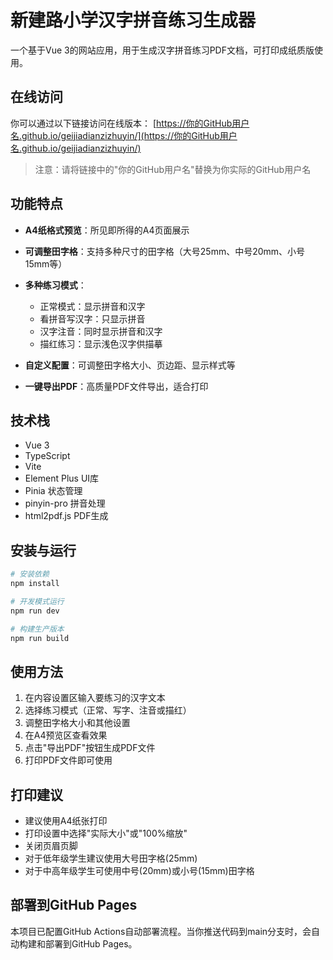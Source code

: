 # 新建路小学汉字拼音练习生成器

一个基于Vue 3的网站应用，用于生成汉字拼音练习PDF文档，可打印成纸质版使用。

## 在线访问

你可以通过以下链接访问在线版本：
[https://你的GitHub用户名.github.io/geijiadianzizhuyin/](https://你的GitHub用户名.github.io/geijiadianzizhuyin/)

> 注意：请将链接中的"你的GitHub用户名"替换为你实际的GitHub用户名

## 功能特点

- **A4纸格式预览**：所见即所得的A4页面展示
- **可调整田字格**：支持多种尺寸的田字格（大号25mm、中号20mm、小号15mm等）
- **多种练习模式**：
  - 正常模式：显示拼音和汉字
  - 看拼音写汉字：只显示拼音
  - 汉字注音：同时显示拼音和汉字
  - 描红练习：显示浅色汉字供描摹

- **自定义配置**：可调整田字格大小、页边距、显示样式等
- **一键导出PDF**：高质量PDF文件导出，适合打印

## 技术栈

- Vue 3
- TypeScript
- Vite
- Element Plus UI库
- Pinia 状态管理
- pinyin-pro 拼音处理
- html2pdf.js PDF生成

## 安装与运行

```bash
# 安装依赖
npm install

# 开发模式运行
npm run dev

# 构建生产版本
npm run build
```

## 使用方法

1. 在内容设置区输入要练习的汉字文本
2. 选择练习模式（正常、写字、注音或描红）
3. 调整田字格大小和其他设置
4. 在A4预览区查看效果
5. 点击"导出PDF"按钮生成PDF文件
6. 打印PDF文件即可使用

## 打印建议

- 建议使用A4纸张打印
- 打印设置中选择"实际大小"或"100%缩放"
- 关闭页眉页脚
- 对于低年级学生建议使用大号田字格(25mm)
- 对于中高年级学生可使用中号(20mm)或小号(15mm)田字格

## 部署到GitHub Pages

本项目已配置GitHub Actions自动部署流程。当你推送代码到main分支时，会自动构建和部署到GitHub Pages。
